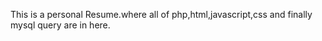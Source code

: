 This is a personal Resume.where all of php,html,javascript,css and finally mysql query are in here.
